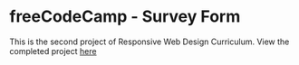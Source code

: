 <h1>freeCodeCamp - Survey Form</h1>
This is the second project of Responsive Web Design Curriculum. View the completed project <a href="https://fitrir.github.io/fcc-survey-form/">here</a>
